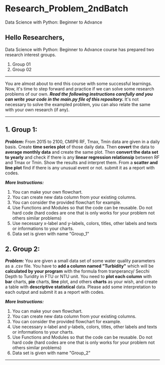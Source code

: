 # Research_Problem_2ndBatch
Data Science with Python: Beginner to Advance
## Hello Researchers, 
Data Science with Python: Beginner to Advance course has prepared two research interest groups. 
1. Group 01
2. Group 02
***
You are almost about to end this course with some successful learnings. 
Now, it's time to step forward and practice if we can solve some research problems of our own. 
***Read the following instructions carefully and you can write your code in the main.py file of this
repository.*** It's not necessary to 
solve the exampled problem, you can also relate the same with your own research (if any).
***

## 1. **Group 1:**

***Problem:*** From 2015 to 2100, CMIP6 RF, Tmax, Tmin data are given in a daily basis. Create **time series plot** of those daily data. Then **covert** the data to **average monthly data** and create the same plot. Then **convert the data set to yearly** and check if there is any **linear regression relationsip** between RF and Tmax or Tmin. Show the results and interpret them. From a **scatter and line plot** find if there is any unusual event or not. submit it as a report with codes.

***More Instructions:***
1. You can make your own flowchart. 
2. You can create new data column from your existing columns.  
3. You can consider the provided flowchart for example.
4. Use Functions and Modules so that the code can be reusable. Do not hard code (hard codes are one that is only works for your problem not others similar problems)
5. Use necessary x-label and y-labels, colors, titles, other labels and texts or informations to your charts.
6. Data set is given with name "Group_1"


## 2. **Group 2:**

***Problem:*** You are given a small data set of some water quality parameters as a .csv file. You have to **add a column named "Turbidity"** which will be **calculated by your program** with the formula from tranperancy/ Secchi Depth to Turidity in FTU or NTU unit. You need to **plot each column** with **bar** charts, **pie** charts, **line** plot, and others **charts** as your wish, and create a table with **descriptive statistical** data. Please add some interpretation to each output and submit it as a report with codes.

***More Instructions:*** 
1. You can make your own flowchart. 
2. You can create new data column from your existing columns.  
3. You can consider the provided flowchart for example.
4. Use necessary x-label and y-labels, colors, titles, other labels and texts or informations to your charts.
5. Use Functions and Modules so that the code can be reusable. Do not hard code (hard codes are one that is only works for your problem not others similar problems)
6. Data set is given with name "Group_2"

________
